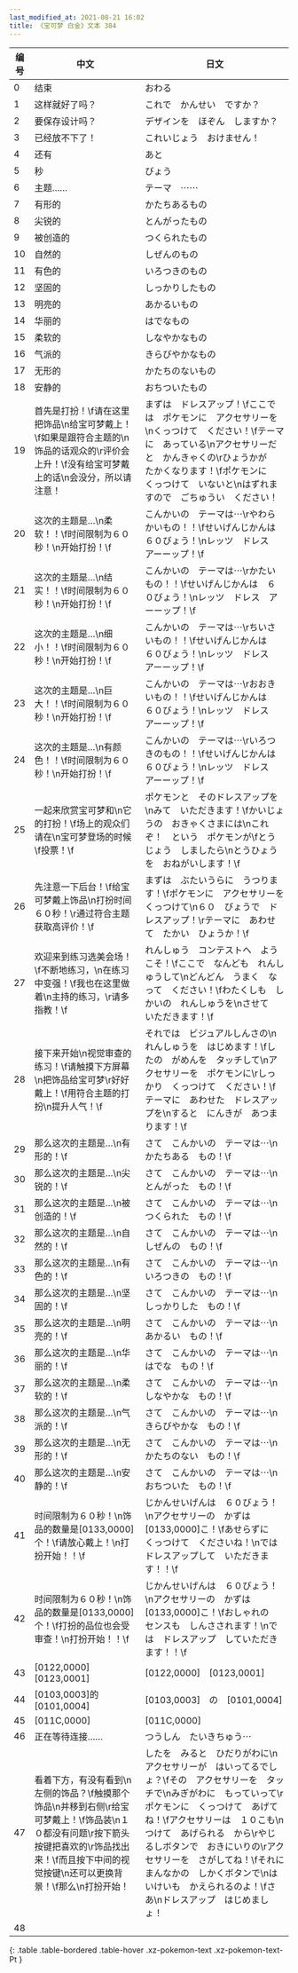 ```yaml
---
last_modified_at: 2021-08-21 16:02
title: 《宝可梦 白金》文本 384
---
```

| 编号 | 中文 | 日文 |
| ---- | ---- | ---- |
| 0 | 结束 | おわる |
| 1 | 这样就好了吗？ | これで　かんせい　ですか？ |
| 2 | 要保存设计吗？ | デザインを　ほぞん　しますか？ |
| 3 | 已经放不下了！ | これいじょう　おけません！ |
| 4 | 还有 | あと |
| 5 | 秒 | びょう |
| 6 | 主题……　 | テーマ　⋯⋯　 |
| 7 | 有形的 | かたちあるもの |
| 8 | 尖锐的 | とんがったもの |
| 9 | 被创造的 | つくられたもの |
| 10 | 自然的 | しぜんのもの |
| 11 | 有色的 | いろつきのもの |
| 12 | 坚固的 | しっかりしたもの |
| 13 | 明亮的 | あかるいもの |
| 14 | 华丽的 | はでなもの |
| 15 | 柔软的 | しなやかなもの |
| 16 | 气派的 | きらびやかなもの |
| 17 | 无形的 | かたちのないもの |
| 18 | 安静的 | おちついたもの |
| 19 | 首先是打扮！\f请在这里把饰品\n给宝可梦戴上！\f如果是跟符合主题的\n饰品的话观众的\r评价会上升！\f没有给宝可梦戴上的话\n会没分，所以请注意！ | まずは　ドレスアップ！\fここでは　ポケモンに　アクセサリーを\nくっつけて　ください！\fテーマに　あっている\nアクセサリーだと　かんきゃくの\rひょうかが　たかくなります！\fポケモンに　くっつけて　いないと\nはずれますので　ごちゅうい　ください！ |
| 20 | 这次的主题是…\n柔软！！\f时间限制为６０秒！\n开始打扮！\f | こんかいの　テーマは⋯\rやわらかいもの！！\fせいげんじかんは　６０びょう！\nレッツ　ドレス　アーーップ！\f |
| 21 | 这次的主题是…\n结实！！\f时间限制为６０秒！\n开始打扮！\f | こんかいの　テーマは⋯\rかたいもの！！\fせいげんじかんは　６０びょう！\nレッツ　ドレス　アーーップ！\f |
| 22 | 这次的主题是…\n细小！！\f时间限制为６０秒！\n开始打扮！\f | こんかいの　テーマは⋯\rちいさいもの！！\fせいげんじかんは　６０びょう！\nレッツ　ドレス　アーーップ！\f |
| 23 | 这次的主题是…\n巨大！！\f时间限制为６０秒！\n开始打扮！\f | こんかいの　テーマは⋯\rおおきいもの！！\fせいげんじかんは　６０びょう！\nレッツ　ドレス　アーーップ！\f |
| 24 | 这次的主题是…\n有颜色！！\f时间限制为６０秒！\n开始打扮！\f | こんかいの　テーマは⋯\rいろつきのもの！！\fせいげんじかんは　６０びょう！\nレッツ　ドレス　アーーップ！\f |
| 25 | 一起来欣赏宝可梦和\n它的打扮！\f场上的观众们请在\n宝可梦登场的时候\f投票！\f | ポケモンと　そのドレスアップを\nみて　いただきます！\fかいじょうの　おきゃくさまには\nこれぞ！　という　ポケモンが\fとうじょう　しましたら\nとうひょうを　おねがいします！\f |
| 26 | 先注意一下后台！\f给宝可梦戴上饰品\n打扮时间６０秒！\r通过符合主题获取高评价！\f | まずは　ぶたいうらに　うつります！\fポケモンに　アクセサリーを　くっつけて\n６０　びょうで　ドレスアップ！\rテーマに　あわせて　たかい　ひょうか！\f |
| 27 | 欢迎来到练习选美会场！\f不断地练习，\n在练习中变强！\f我也在这里做着\n主持的练习，\r请多指教！\f | れんしゅう　コンテストへ　ようこそ！\fここで　なんども　れんしゅうして\nどんどん　うまく　なって　ください！\fわたくしも　しかいの　れんしゅうを\nさせて　いただきます！\f |
| 28 | 接下来开始\n视觉审查的练习！\f请触摸下方屏幕\n把饰品给宝可梦\r好好戴上！\f用符合主题的打扮\n提升人气！\f | それでは　ビジュアルしんさの\nれんしゅうを　はじめます！\fしたの　がめんを　タッチして\nアクセサリーを　ポケモンに\rしっかり　くっつけて　ください！\fテーマに　あわせた　ドレスアップを\nすると　にんきが　あつまります！\f |
| 29 | 那么这次的主题是…\n有形的！\f | さて　こんかいの　テーマは⋯\nかたちある　もの！\f |
| 30 | 那么这次的主题是…\n尖锐的！\f | さて　こんかいの　テーマは⋯\nとんがった　もの！\f |
| 31 | 那么这次的主题是…\n被创造的！\f | さて　こんかいの　テーマは⋯\nつくられた　もの！\f |
| 32 | 那么这次的主题是…\n自然的！\f | さて　こんかいの　テーマは⋯\nしぜんの　もの！\f |
| 33 | 那么这次的主题是…\n有色的！\f | さて　こんかいの　テーマは⋯\nいろつきの　もの！\f |
| 34 | 那么这次的主题是…\n坚固的！\f | さて　こんかいの　テーマは⋯\nしっかりした　もの！\f |
| 35 | 那么这次的主题是…\n明亮的！\f | さて　こんかいの　テーマは⋯\nあかるい　もの！\f |
| 36 | 那么这次的主题是…\n华丽的！\f | さて　こんかいの　テーマは⋯\nはでな　もの！\f |
| 37 | 那么这次的主题是…\n柔软的！\f | さて　こんかいの　テーマは⋯\nしなやかな　もの！\f |
| 38 | 那么这次的主题是…\n气派的！\f | さて　こんかいの　テーマは⋯\nきらびやかな　もの！\f |
| 39 | 那么这次的主题是…\n无形的！\f | さて　こんかいの　テーマは⋯\nかたちのない　もの！\f |
| 40 | 那么这次的主题是…\n安静的！\f | さて　こんかいの　テーマは⋯\nおちついた　もの！\f |
| 41 | 时间限制为６０秒！\n饰品的数量是[0133,0000]个！\f请放心戴上！\n打扮开始！！\f | じかんせいげんは　６０びょう！\nアクセサリーの　かずは　[0133,0000]こ！\fあせらずに　くっつけて　くださいね！\nでは　ドレスアップして　いただきます！！\f |
| 42 | 时间限制为６０秒！\n饰品的数量是[0133,0000]个！\f打扮的品位也会受审查！\n打扮开始！！\f | じかんせいげんは　６０びょう！\nアクセサリーの　かずは　[0133,0000]こ！\fおしゃれの　センスも　しんさされます！\nでは　ドレスアップ　していただきます！！\f |
| 43 | [0122,0000]　[0123,0001] | [0122,0000]　[0123,0001] |
| 44 | [0103,0003]的[0101,0004] | [0103,0003]　の　[0101,0004] |
| 45 | [011C,0000] | [011C,0000] |
| 46 | 正在等待连接…… | つうしん　たいきちゅう⋯ |
| 47 | 看着下方，有没有看到\n左侧的饰品？\f触摸那个饰品\n并移到右侧\r给宝可梦戴上！\f饰品装\n１０都没有问题\r按下箭头按键把喜欢的\r饰品找出来！\f而且按下中间的视觉按键\n还可以更换背景！\f那么\n打扮开始！ | したを　みると　ひだりがわに\nアクセサリーが　はいってるでしょ？\fその　アクセサリーを　タッチで\nみぎがわに　もっていって\rポケモンに　くっつけて　あげてね！\fアクセサリーは　１０こも\nつけて　あげられる　から\rやじるしボタンで　おきにいりの\rアクセサリーを　さがしてね！\fそれに　まんなかの　しかくボタンで\nはいけいも　かえられるのよ！\fさあ\nドレスアップ　はじめましょ！ |
| 48 | 　 | 　 |
{: .table .table-bordered .table-hover .xz-pokemon-text .xz-pokemon-text-Pt }